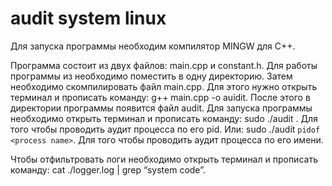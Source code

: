 # audit system linux
Для запуска программы необходим компилятор MINGW для С++.

Программа состоит из двух файлов: main.cpp и constant.h. Для работы программы из необходимо поместить в одну директорию. Затем необходимо скомпилировать файл main.cpp. Для этого нужно открыть терминал и прописать команду: g++ main.cpp -o auidit. После этого в директории программы появится файл audit. Для запуска программы необходимо открыть терминал и прописать команду: sudo ./audit <pid>. Для того чтобы проводить аудит процесса по его pid. Или: sudo ./audit `pidof <process name>`. Для того чтобы проводить аудит процесса по его имени.

Чтобы отфильтровать логи необходимо открыть терминал и прописать команду: cat ./logger.log | grep “system code”. 
